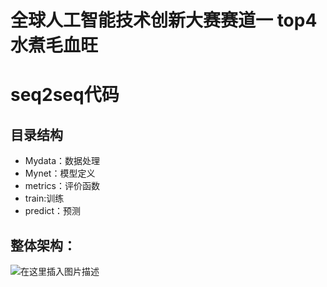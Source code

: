 # 全球人工智能技术创新大赛赛道一  top4水煮毛血旺

# seq2seq代码

## 目录结构
- Mydata：数据处理
- Mynet：模型定义
- metrics：评价函数
- train:训练
- predict：预测

## 整体架构：
![在这里插入图片描述](https://img-blog.csdnimg.cn/20210704114617288.png?x-oss-process=image/watermark,type_ZmFuZ3poZW5naGVpdGk,shadow_10,text_aHR0cHM6Ly9ibG9nLmNzZG4ubmV0L25zeXRzcWR0bg==,size_16,color_FFFFFF,t_70)

